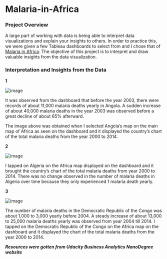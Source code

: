 # Malaria-in-Africa

### Project Overview
A large part of working with data is being able to interpret data visualizations and explain your
insights to others. In order to practice this, we were given a few Tableau dashboards to select from and I chose that of [Malaria in Africa](https://public.tableau.com/views/MakeoverMonday34Malaria_0/MalariainAfrica?:embed=y&:showVizHome=no&:display_count=y&:display_static_image=y&:bootstrapWhenNotified=true). 
The objective of this project is to interpret and draw valuable insights from the data visualization.



### Interpretation and Insights from the Data
**1**

![image](https://github.com/Aroglobal1/Malaria-in-Africa/assets/148555924/82864c48-ae5e-4071-aa6c-46b4b67e755d)

It was observed from the dashboard that before the year 2003, there were records of about 11,000 malaria deaths yearly in Angola. A sudden increase of about 40,000 malaria deaths in the year 2003 was observed before a great decline of about 65% afterward.

The image above was obtained when I selected Angola’s map on the main map of Africa as seen on the dashboard and it displayed the country’s chart of the total malaria deaths from the year 2000 to 2014.



**2**

  ![image](https://github.com/Aroglobal1/Malaria-in-Africa/assets/148555924/bea0b16e-cfef-4fb4-9478-fd48d84c8eb8)

I tapped on Algeria on the Africa map displayed on the dashboard and it brought the country’s chart of the total malaria deaths from year 2000 to 2014. There was no change observed in the number of malaria deaths in Algeria over time because they only experienced 1 malaria death yearly.



**3**

  ![image](https://github.com/Aroglobal1/Malaria-in-Africa/assets/148555924/816bf6f7-5c9f-4f52-8449-3d0febed565d)

The number of malaria deaths in the Democratic Republic of the Congo was about 1,000 to 3,000 yearly before 2004. A steady increase of about 13,000 to 25,000 malaria deaths yearly was observed from year 2004 till 2014. I tapped on the Democratic Republic of the Congo on the Africa map on the dashboard and it displayed the chart of the total malaria deaths from the year 2000 to 2014.



***Resources were gotten from Udacity Business Analytics NanoDegree website***
